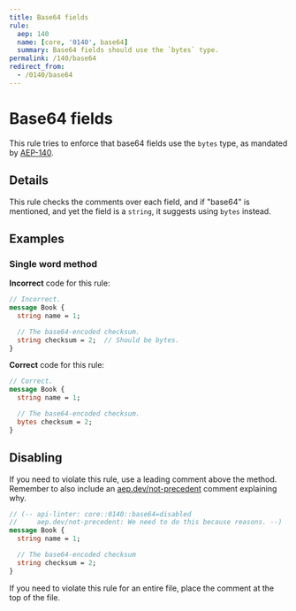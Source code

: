 ```yaml
---
title: Base64 fields
rule:
  aep: 140
  name: [core, '0140', base64]
  summary: Base64 fields should use the `bytes` type.
permalink: /140/base64
redirect_from:
  - /0140/base64
---
```


# Base64 fields

This rule tries to enforce that base64 fields use the `bytes` type, as mandated
by [AEP-140][].

## Details

This rule checks the comments over each field, and if "base64" is mentioned, and yet
the field is a `string`, it suggests using `bytes` instead.

## Examples

### Single word method

**Incorrect** code for this rule:

```proto
// Incorrect.
message Book {
  string name = 1;

  // The base64-encoded checksum.
  string checksum = 2;  // Should be bytes.
}
```

**Correct** code for this rule:

```proto
// Correct.
message Book {
  string name = 1;

  // The base64-encoded checksum.
  bytes checksum = 2;
}
```

## Disabling

If you need to violate this rule, use a leading comment above the method.
Remember to also include an [aep.dev/not-precedent][] comment explaining why.

```proto
// (-- api-linter: core::0140::base64=disabled
//     aep.dev/not-precedent: We need to do this because reasons. --)
message Book {
  string name = 1;

  // The base64-encoded checksum
  string checksum = 2;
}
```

If you need to violate this rule for an entire file, place the comment at the
top of the file.

[aep-140]: https://aep.dev/140
[aep.dev/not-precedent]: https://aep.dev/not-precedent
